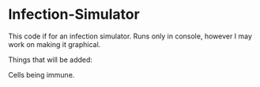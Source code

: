 # Infection-Simulator

This code if for an infection simulator.
Runs only in console, however I may work on making it graphical.

Things that will be added:

Cells being immune.
